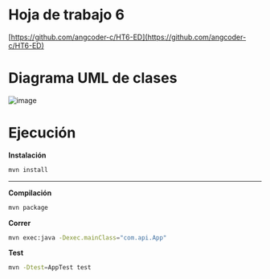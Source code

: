 # Hoja de trabajo 6

[https://github.com/angcoder-c/HT6-ED](https://github.com/angcoder-c/HT6-ED)

# Diagrama UML de clases

![image](https://github.com/user-attachments/assets/4bfc8a6a-ed88-41f3-853a-ab9eaa5bf9a4)


# Ejecución

**Instalación**

```bash
mvn install
```

---

**Compilación**

```bash
mvn package
```

**Correr**

```bash
mvn exec:java -Dexec.mainClass="com.api.App"
```

**Test**

```bash
mvn -Dtest=AppTest test
```
